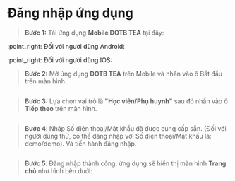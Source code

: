 # Đăng nhập ứng dụng

> **Bước 1:** Tải ứng dụng **Mobile DOTB TEA** tại đây:

:point\_right: Đối với người dùng Android:  [<img src="../.gitbook/assets/image (16) (1) (1).png" alt="" data-size="line"> ](https://play.google.com/store/apps/details?id=vn.dotb.sea)

:point\_right: Đối với người dùng IOS:  [<img src="../.gitbook/assets/image (15) (1) (1).png" alt="" data-size="line">](https://apps.apple.com/vn/app/dotb-crm/id1475488445)&#x20;

> **Bước 2:** Mở ứng dụng **DOTB TEA** trên Mobile và nhấn vào ô Bắt đầu trên màn hình.

<figure><img src="../.gitbook/assets/image (5).png" alt=""><figcaption></figcaption></figure>

> **Bước 3:** Lựa chọn vai trò là **"Học viên/Phụ huynh"** sau đó nhấn vào ô **Tiếp theo** trên màn hình.

<figure><img src="../.gitbook/assets/image (2).png" alt=""><figcaption></figcaption></figure>

> **Bước 4**: Nhập Số điện thoại/Mật khẩu đã được cung cấp sẵn. (Đối với người dùng thử, có thể đăng nhập với Số điện thoại/Mật khẩu là: demo/demo). Và tiến hành đăng nhập.

<figure><img src="../.gitbook/assets/image (4).png" alt=""><figcaption></figcaption></figure>

> **Bước 5**: Đăng nhập thành công, ứng dụng sẽ hiển thị màn hình **Trang chủ** như hình bên dưới:

<figure><img src="../.gitbook/assets/image (3).png" alt=""><figcaption></figcaption></figure>
